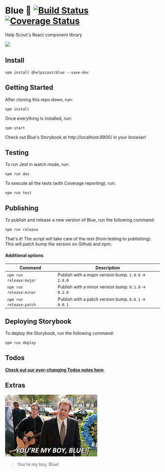 # Blue 🔷 [![Build Status](https://travis-ci.org/helpscout/blue.svg?branch=master)](https://travis-ci.org/helpscout/blue) [![Coverage Status](https://coveralls.io/repos/github/helpscout/blue/badge.svg?branch=master)](https://coveralls.io/github/helpscout/blue?branch=master)


Help Scout's React component library

<img src="https://github.com/helpscout/blue/raw/master/images/Blue.png" width="250">


## Install

```
npm install @helpscout/blue --save-dev
```


## Getting Started

After cloning this repo down, run:

```
npm install
```

Once everything is installed, run:

```
npm start
```

Check out Blue's Storybook at http://localhost:8900/ in your browser!


## Testing

To run Jest in watch mode, run:

```
npm run dev
```

To execute all the tests (with Coverage reporting), run:

```
npm run test
```



## Publishing

To publish and release a new version of Blue, run the following command:

```
npm run release
```

That's it! The script will take care of the rest (from testing to publishing). This will patch bump the version on Github and npm.

#### Additional options

| Command | Description|
| --- | --- |
| `npm run release:major` | Publish with a major version bump. `1.0.0` -> `2.0.0` |
| `npm run release:minor` | Publish with a minor version bump. `0.1.0` -> `0.2.0`|
| `npm run release:patch` | Publish with a patch version bump. `0.0.1` -> `0.0.1` |



## Deploying Storybook

To deploy the Storybook, run the following command:

```
npm run deploy
```



## Todos

**[Check out our ever-changing Todos notes here](./todos)**.


## Extras

![You're my boy, Blue!](./images/yourmyboyblue.gif)

> You're my boy, Blue!
